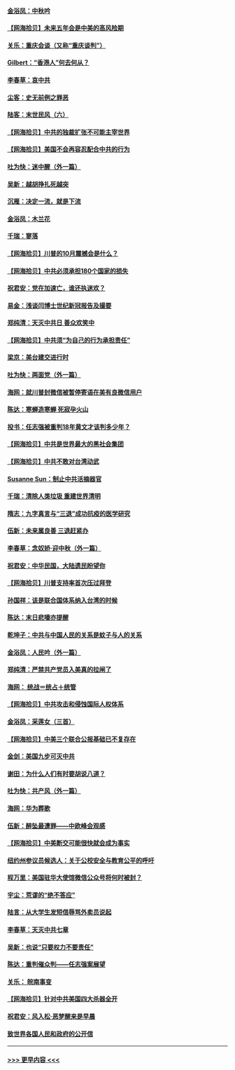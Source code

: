 #### [金浴凤：中秋吟](../pages/nsc993/n12441773.md?t=09302302) 
#### [【网海拾贝】未来五年会是中美的高风险期](../pages/nsc993/n12440760.md?t=09302302) 
#### [关乐：重庆会谈（又称“重庆谈判”）](../pages/nsc993/n12437525.md?t=09302302) 
#### [Gilbert：“香港人”何去何从？](../pages/nsc993/n12435894.md?t=09302302) 
#### [李春草：哀中共](../pages/nsc993/n12435874.md?t=09302302) 
#### [尘客：史无前例之罪恶](../pages/nsc993/n12435762.md?t=09302302) 
#### [陆客：末世民风（六）](../pages/nsc993/n12435354.md?t=09302302) 
#### [【网海拾贝】中共的独裁扩张不可能主宰世界](../pages/nsc993/n12435151.md?t=09302302) 
#### [【网海拾贝】美国不会再容忍配合中共的行为](../pages/nsc993/n12433808.md?t=09302302) 
#### [吐为快：迷中醒（外一篇）](../pages/nsc993/n12433585.md?t=09302302) 
#### [吴新：越胡挣扎死越突](../pages/nsc993/n12433562.md?t=09302302) 
#### [沉雁：决定一流，就是下流](../pages/nsc993/n12432128.md?t=09302302) 
#### [金浴凤：木兰花](../pages/nsc993/n12432124.md?t=09302302) 
#### [千瑞：寥落](../pages/nsc993/n12432071.md?t=09302302) 
#### [【网海拾贝】川普的10月震撼会是什么？](../pages/nsc993/n12431624.md?t=09302302) 
#### [【网海拾贝】中共必须承担180个国家的损失](../pages/nsc993/n12428893.md?t=09302302) 
#### [祝君安：党在加速亡，谁还执迷欢？](../pages/nsc993/n12428652.md?t=09302302) 
#### [易金：浅谈闫博士世纪新冠报告及撮要](../pages/nsc993/n12426822.md?t=09302302) 
#### [郑纯清：天灭中共日 善众欢笑中](../pages/nsc993/n12426784.md?t=09302302) 
#### [【网海拾贝】中共须“为自己的行为承担责任”](../pages/nsc993/n12426067.md?t=09302302) 
#### [梁京：美台建交进行时](../pages/nsc993/n12424066.md?t=09302302) 
#### [吐为快：两面党（外一篇）](../pages/nsc993/n12424043.md?t=09302302) 
#### [海网：就川普封微信被暂停寄语在美有良微信用户](../pages/nsc993/n12424021.md?t=09302302) 
#### [陈达：寒蝉造寒蝉 死寂孕火山](../pages/nsc993/n12423958.md?t=09302302) 
#### [投书：任志强被重判18年黄文才该判多少年？](../pages/nsc993/n12423672.md?t=09302302) 
#### [【网海拾贝】中共是世界最大的黑社会集团](../pages/nsc993/n12423543.md?t=09302302) 
#### [【网海拾贝】中共不敢对台湾动武](../pages/nsc993/n12421418.md?t=09302302) 
#### [Susanne Sun：制止中共活摘器官](../pages/nsc993/n12419654.md?t=09302302) 
#### [千瑞：清除人类垃圾 重建世界清明](../pages/nsc993/n12419414.md?t=09302302) 
#### [隋志：九字真言与“三退”成功抗疫的医学研究](../pages/nsc993/n12419248.md?t=09302302) 
#### [伍新：未来属良善 三退赶紧办](../pages/nsc993/n12418496.md?t=09302302) 
#### [李春草：念奴娇·迎中秋（外一篇）](../pages/nsc993/n12418465.md?t=09302302) 
#### [祝君安：中华民国，大陆遗民盼望你](../pages/nsc993/n12418089.md?t=09302302) 
#### [【网海拾贝】川普支持率首次压过拜登](../pages/nsc993/n12418050.md?t=09302302) 
#### [孙国祥：该是联合国体系纳入台湾的时候](../pages/nsc993/n12417369.md?t=09302302) 
#### [陈达：末日悲嚎亦提醒](../pages/nsc993/n12416736.md?t=09302302) 
#### [乾坤子：中共与中国人民的关系是蚊子与人的关系](../pages/nsc993/n12416632.md?t=09302302) 
#### [金浴凤：人民吟（外一篇）](../pages/nsc993/n12416567.md?t=09302302) 
#### [郑纯清：严禁共产党员入美真的拉闸了](../pages/nsc993/n12416550.md?t=09302302) 
#### [海网： 统战＝统占＋统管](../pages/nsc993/n12416404.md?t=09302302) 
#### [【网海拾贝】中共攻击和侵蚀国际人权体系](../pages/nsc993/n12416250.md?t=09302302) 
#### [金浴凤：采莲女（三首）](../pages/nsc993/n12415517.md?t=09302302) 
#### [【网海拾贝】中美三个联合公报基础已不复存在](../pages/nsc993/n12415054.md?t=09302302) 
#### [金剑：美国九步可灭中共](../pages/nsc993/n12413183.md?t=09302302) 
#### [谢田：为什么人们有时要胡说八道？](../pages/nsc993/n12411861.md?t=09302302) 
#### [吐为快：共产风（外一篇）](../pages/nsc993/n12411761.md?t=09302302) 
#### [海网：华为葬歌](../pages/nsc993/n12410381.md?t=09302302) 
#### [伍新：醉坠最遭罪——中欧峰会观感](../pages/nsc993/n12410364.md?t=09302302) 
#### [【网海拾贝】中美断交可能很快就会成为事实](../pages/nsc993/n12409495.md?t=09302302) 
#### [纽约州参议员候选人：关于公校安全与教育公平的呼吁](../pages/nsc993/n12409228.md?t=09302302) 
#### [程万里：美国驻华大使馆微信公众号将何时被封？](../pages/nsc993/n12407397.md?t=09302302) 
#### [宇尘：荒谬的“绝不答应”](../pages/nsc993/n12407360.md?t=09302302) 
#### [陆言：从大学生发短信辱骂外卖员说起](../pages/nsc993/n12407285.md?t=09302302) 
#### [李春草：天灭中共七章](../pages/nsc993/n12406988.md?t=09302302) 
#### [吴新：也说“只要权力不要责任”](../pages/nsc993/n12406966.md?t=09302302) 
#### [陈达：重判催众判——任志强案展望](../pages/nsc993/n12404540.md?t=09302302) 
#### [关乐： 皖南事变](../pages/nsc993/n12404288.md?t=09302302) 
#### [【网海拾贝】针对中共美国四大杀器全开](../pages/nsc993/n12404172.md?t=09302302) 
#### [祝君安：风入松‧恶梦醒来是早晨](../pages/nsc993/n12401953.md?t=09302302) 
#### [致世界各国人民和政府的公开信](../pages/nsc993/n12401824.md?t=09302302) 

----
#### [ >>> 更早内容 <<< ](../indexes/nsc993-earlier.md)
